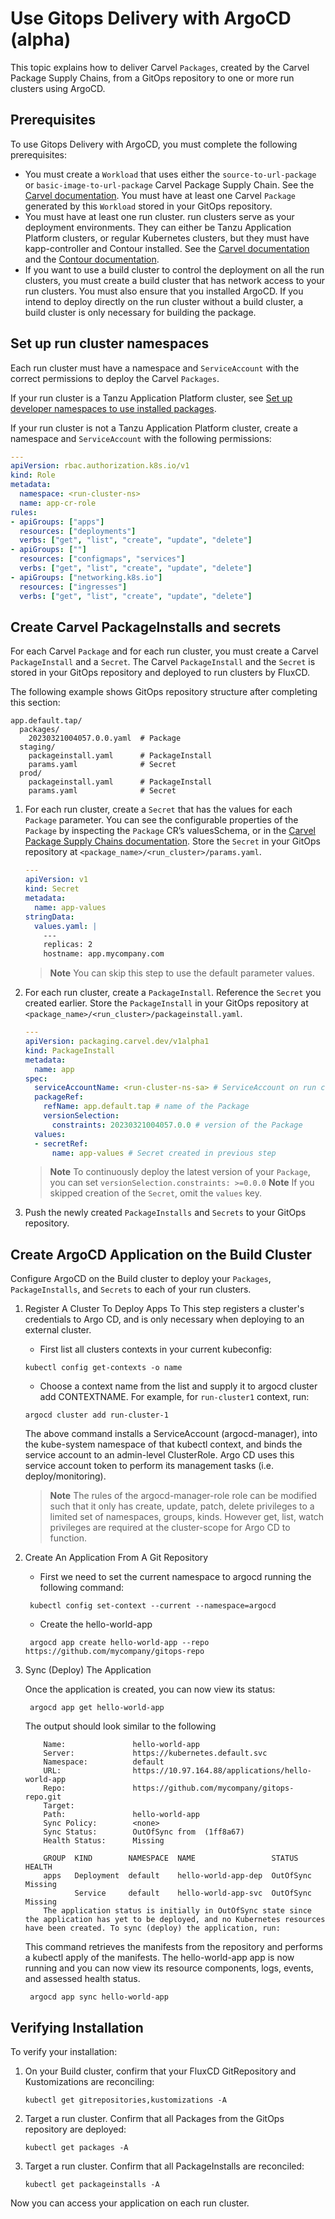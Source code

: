 # Use Gitops Delivery with ArgoCD (alpha)

This topic explains how to deliver Carvel `Packages`, created by the Carvel Package Supply Chains, from a GitOps repository to one or more run clusters using ArgoCD.

## Prerequisites

To use Gitops Delivery with ArgoCD, you must complete the following prerequisites:

- You must create a `Workload` that uses either the `source-to-url-package` or
  `basic-image-to-url-package` Carvel Package Supply Chain. See the [Carvel
  documentation](./carvel-package-supply-chain.hbs.md). You must have at least
  one Carvel `Package` generated by this `Workload` stored in your GitOps
  repository.
- You must have at least one run cluster. run clusters serve as your deployment
  environments. They can either be Tanzu Application Platform clusters, or
  regular Kubernetes clusters, but they must have kapp-controller and Contour
  installed. See the [Carvel documentation](https://carvel.dev/kapp-controller/)
  and the [Contour documentation](https://projectcontour.io/).
- If you want to use a build cluster to control the deployment on all the run
  clusters, you must create a build cluster that has network access to your run
  clusters. You must also ensure that you installed ArgoCD.
  If you intend to deploy directly on the run cluster without a build cluster,
  a build cluster is only necessary for building the package.

## Set up run cluster namespaces

Each run cluster must have a namespace and `ServiceAccount` with the correct permissions to deploy the Carvel `Packages`.

If your run cluster is a Tanzu Application Platform cluster, see [Set up developer namespaces to use installed packages](../set-up-namespaces.hbs.md).

If your run cluster is not a Tanzu Application Platform cluster, create a namespace and `ServiceAccount` with the following permissions:

```yaml
---
apiVersion: rbac.authorization.k8s.io/v1
kind: Role
metadata:
  namespace: <run-cluster-ns>
  name: app-cr-role
rules:
- apiGroups: ["apps"]
  resources: ["deployments"]
  verbs: ["get", "list", "create", "update", "delete"]
- apiGroups: [""]
  resources: ["configmaps", "services"]
  verbs: ["get", "list", "create", "update", "delete"]
- apiGroups: ["networking.k8s.io"]
  resources: ["ingresses"]
  verbs: ["get", "list", "create", "update", "delete"]
```

## Create Carvel PackageInstalls and secrets

For each Carvel `Package` and for each run cluster, you must create a Carvel `PackageInstall` and a `Secret`. The Carvel `PackageInstall` and the `Secret` is stored in your GitOps repository and deployed to run clusters by FluxCD.

The following example shows GitOps repository structure after completing this section:

```console
app.default.tap/
  packages/
    20230321004057.0.0.yaml  # Package
  staging/
    packageinstall.yaml      # PackageInstall
    params.yaml              # Secret
  prod/
    packageinstall.yaml      # PackageInstall
    params.yaml              # Secret
```

1. For each run cluster, create a `Secret` that has the values for each `Package` parameter. You can see the configurable properties of the `Package` by inspecting the `Package` CR’s valuesSchema, or in the [Carvel Package Supply Chains documentation](./carvel-package-supply-chain.hbs.md). Store the `Secret` in your GitOps repository at `<package_name>/<run_cluster>/params.yaml`.

   ```yaml
   ---
   apiVersion: v1
   kind: Secret
   metadata:
     name: app-values
   stringData:
     values.yaml: |
       ---
       replicas: 2
       hostname: app.mycompany.com
   ```

   > **Note** You can skip this step to use the default parameter values.

2. For each run cluster, create a `PackageInstall`. Reference the `Secret` you created earlier. Store the `PackageInstall` in your GitOps repository at `<package_name>/<run_cluster>/packageinstall.yaml`.

   ```yaml
   ---
   apiVersion: packaging.carvel.dev/v1alpha1
   kind: PackageInstall
   metadata:
     name: app
   spec:
     serviceAccountName: <run-cluster-ns-sa> # ServiceAccount on run cluster with permissions to deploy Package, see "Set up run Cluster Namespaces"
     packageRef:
       refName: app.default.tap # name of the Package
       versionSelection:
         constraints: 20230321004057.0.0 # version of the Package
     values:
     - secretRef:
         name: app-values # Secret created in previous step
   ```

   > **Note** To continuously deploy the latest version of your `Package`, you can set `versionSelection.constraints: >=0.0.0`
   > **Note** If you skipped creation of the `Secret`, omit the `values` key.

3. Push the newly created `PackageInstalls` and `Secrets` to your GitOps repository.

## Create ArgoCD Application on the Build Cluster

Configure ArgoCD on the Build cluster to deploy your `Packages`, `PackageInstalls`, and `Secrets` to each of your run clusters.

1. Register A Cluster To Deploy Apps To
This step registers a cluster's credentials to Argo CD, and is only necessary when deploying to an external cluster.
      - First list all clusters contexts in your current kubeconfig:

   ```console
   kubectl config get-contexts -o name
   ```

      - Choose a context name from the list and supply it to argocd cluster add CONTEXTNAME. For example, for `run-cluster1` context, run:

   ```console
   argocd cluster add run-cluster-1
   ```

    The above command installs a ServiceAccount (argocd-manager), into the kube-system namespace of that kubectl context,
and binds the service account to an admin-level ClusterRole. Argo CD uses this service account token to perform its
management tasks (i.e. deploy/monitoring).

      > **Note** The rules of the argocd-manager-role role can be modified such that it only has create, update, patch, delete privileges
    to a limited set of namespaces, groups, kinds. However get, list, watch privileges are required at the cluster-scope
    for Argo CD to function.

3. Create An Application From A Git Repository

     - First we need to set the current namespace to argocd running the following command:

   ```console
    kubectl config set-context --current --namespace=argocd
   ```
    - Create the hello-world-app
   ```console
    argocd app create hello-world-app --repo https://github.com/mycompany/gitops-repo
   ```

4. Sync (Deploy) The Application

    Once the application is created, you can now view its status:

   ```console
    argocd app get hello-world-app
   ```

    The output should look similar to the following

    ```console
        Name:               hello-world-app
        Server:             https://kubernetes.default.svc
        Namespace:          default
        URL:                https://10.97.164.88/applications/hello-world-app
        Repo:               https://github.com/mycompany/gitops-repo.git
        Target:
        Path:               hello-world-app
        Sync Policy:        <none>
        Sync Status:        OutOfSync from  (1ff8a67)
        Health Status:      Missing

        GROUP  KIND        NAMESPACE  NAME                 STATUS     HEALTH
        apps   Deployment  default    hello-world-app-dep  OutOfSync  Missing
               Service     default    hello-world-app-svc  OutOfSync  Missing
        The application status is initially in OutOfSync state since the application has yet to be deployed, and no Kubernetes resources have been created. To sync (deploy) the application, run:

    ```
     This command retrieves the manifests from the repository and performs a kubectl apply of the manifests. The hello-world-app app is now running and you can now view its resource components, logs, events, and assessed health status.

   ```console
    argocd app sync hello-world-app
   ```

## Verifying Installation

To verify your installation:

1. On your Build cluster, confirm that your FluxCD GitRepository and Kustomizations are reconciling:

   ```console
   kubectl get gitrepositories,kustomizations -A
   ```

2. Target a run cluster. Confirm that all Packages from the GitOps repository are deployed:

   ```console
   kubectl get packages -A
   ```

3. Target a run cluster. Confirm that all PackageInstalls are reconciled:

   ```console
   kubectl get packageinstalls -A
   ```

Now you can access your application on each run cluster.

